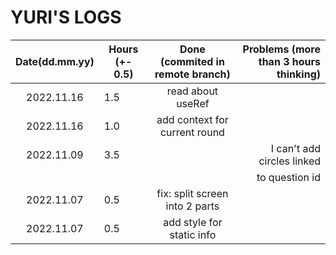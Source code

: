 # YURI'S LOGS

| Date(dd.mm.yy) | Hours (+- 0.5) | Done (commited in remote branch) | Problems (more than 3 hours thinking) |
| :------------: | -------------- | :------------------------------: | ------------------------------------: |
|   2022.11.16   | 1.5            | read about useRef                |                                       |
|   2022.11.16   | 1.0            | add context for current round    |                                       | 
|   2022.11.09   | 3.5            |                                  | I can't add circles linked            | 
|                |                |                                  | to question id                        |
|   2022.11.07   | 0.5            | fix: split screen into 2 parts   |                                       |
|   2022.11.07   | 0.5            | add style for static info        |                                       |
